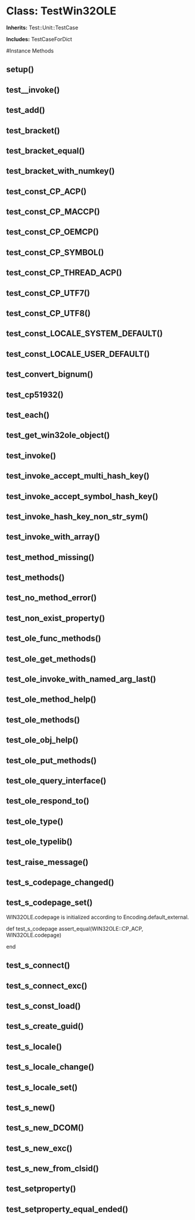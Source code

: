 # Class: TestWin32OLE
**Inherits:** Test::Unit::TestCase
    
**Includes:** TestCaseForDict
  




#Instance Methods
## setup() [](#method-i-setup)

## test__invoke() [](#method-i-test__invoke)

## test_add() [](#method-i-test_add)

## test_bracket() [](#method-i-test_bracket)

## test_bracket_equal() [](#method-i-test_bracket_equal)

## test_bracket_with_numkey() [](#method-i-test_bracket_with_numkey)

## test_const_CP_ACP() [](#method-i-test_const_CP_ACP)

## test_const_CP_MACCP() [](#method-i-test_const_CP_MACCP)

## test_const_CP_OEMCP() [](#method-i-test_const_CP_OEMCP)

## test_const_CP_SYMBOL() [](#method-i-test_const_CP_SYMBOL)

## test_const_CP_THREAD_ACP() [](#method-i-test_const_CP_THREAD_ACP)

## test_const_CP_UTF7() [](#method-i-test_const_CP_UTF7)

## test_const_CP_UTF8() [](#method-i-test_const_CP_UTF8)

## test_const_LOCALE_SYSTEM_DEFAULT() [](#method-i-test_const_LOCALE_SYSTEM_DEFAULT)

## test_const_LOCALE_USER_DEFAULT() [](#method-i-test_const_LOCALE_USER_DEFAULT)

## test_convert_bignum() [](#method-i-test_convert_bignum)

## test_cp51932() [](#method-i-test_cp51932)

## test_each() [](#method-i-test_each)

## test_get_win32ole_object() [](#method-i-test_get_win32ole_object)

## test_invoke() [](#method-i-test_invoke)

## test_invoke_accept_multi_hash_key() [](#method-i-test_invoke_accept_multi_hash_key)

## test_invoke_accept_symbol_hash_key() [](#method-i-test_invoke_accept_symbol_hash_key)

## test_invoke_hash_key_non_str_sym() [](#method-i-test_invoke_hash_key_non_str_sym)

## test_invoke_with_array() [](#method-i-test_invoke_with_array)

## test_method_missing() [](#method-i-test_method_missing)

## test_methods() [](#method-i-test_methods)

## test_no_method_error() [](#method-i-test_no_method_error)

## test_non_exist_property() [](#method-i-test_non_exist_property)

## test_ole_func_methods() [](#method-i-test_ole_func_methods)

## test_ole_get_methods() [](#method-i-test_ole_get_methods)

## test_ole_invoke_with_named_arg_last() [](#method-i-test_ole_invoke_with_named_arg_last)

## test_ole_method_help() [](#method-i-test_ole_method_help)

## test_ole_methods() [](#method-i-test_ole_methods)

## test_ole_obj_help() [](#method-i-test_ole_obj_help)

## test_ole_put_methods() [](#method-i-test_ole_put_methods)

## test_ole_query_interface() [](#method-i-test_ole_query_interface)

## test_ole_respond_to() [](#method-i-test_ole_respond_to)

## test_ole_type() [](#method-i-test_ole_type)

## test_ole_typelib() [](#method-i-test_ole_typelib)

## test_raise_message() [](#method-i-test_raise_message)

## test_s_codepage_changed() [](#method-i-test_s_codepage_changed)

## test_s_codepage_set() [](#method-i-test_s_codepage_set)
WIN32OLE.codepage is initialized according to Encoding.default_external.

def test_s_codepage
    assert_equal(WIN32OLE::CP_ACP, WIN32OLE.codepage)

end

## test_s_connect() [](#method-i-test_s_connect)

## test_s_connect_exc() [](#method-i-test_s_connect_exc)

## test_s_const_load() [](#method-i-test_s_const_load)

## test_s_create_guid() [](#method-i-test_s_create_guid)

## test_s_locale() [](#method-i-test_s_locale)

## test_s_locale_change() [](#method-i-test_s_locale_change)

## test_s_locale_set() [](#method-i-test_s_locale_set)

## test_s_new() [](#method-i-test_s_new)

## test_s_new_DCOM() [](#method-i-test_s_new_DCOM)

## test_s_new_exc() [](#method-i-test_s_new_exc)

## test_s_new_from_clsid() [](#method-i-test_s_new_from_clsid)

## test_setproperty() [](#method-i-test_setproperty)

## test_setproperty_equal_ended() [](#method-i-test_setproperty_equal_ended)

